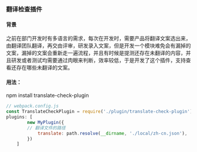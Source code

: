 ### 翻译检查插件

#### 背景

之前在部门开发时有多语言的需求，每次在开发时，需要产品将翻译文案选出来，由翻译团队翻译，再交由评审，研发录入文案，但是开发一个模块难免会有漏掉的文案，漏掉的文案会重新走一遍流程，并且有时候是提测还存在未翻译的内容，并且研发或者测试均需要通过肉眼来判断，效率较低，于是开发了这个插件，支持查看还存在哪些未翻译的文案。

#### 用法：

npm install translate-check-plugin

```js
// webpack.config.js
const TranslateCheckPlugin = require('./plugin/translate-check-plugin');
plugins: [
        new MyPlugin({
	    // 翻译文件的路径
            translate: path.resolve(__dirname, './local/zh-cn.json'),
        })
    ]
```

